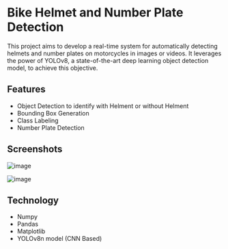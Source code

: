 
# Bike Helmet and Number Plate Detection 

This project aims to develop a real-time system for automatically detecting helmets and number plates on motorcycles in images or videos. It leverages the power of YOLOv8, a state-of-the-art deep learning object detection model, to achieve this objective.


## Features

- Object Detection to identify with Helment or without Helment
- Bounding Box Generation
- Class Labeling
- Number Plate Detection


## Screenshots

![image](https://github.com/rkrahul2195/Bike-Halmet-and-Number-Plate-Detection/assets/117144776/5522ee71-54fd-4cdb-8f3d-e5ae791e8d84)

![image](https://github.com/rkrahul2195/Bike-Halmet-and-Number-Plate-Detection/assets/117144776/08bcef79-9514-41f8-a605-795eaa3b9e11)



## Technology 

 - Numpy
 - Pandas 
 - Matplotlib
 - YOLOv8n model (CNN Based)


